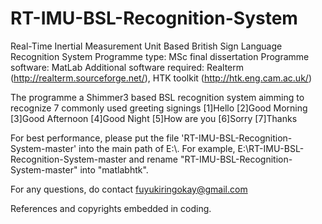 # RT-IMU-BSL-Recognition-System
Real-Time Inertial Measurement Unit Based British Sign Language Recognition System
Programme type: MSc final dissertation
Programme software: MatLab
Additional software required: Realterm (http://realterm.sourceforge.net/), HTK toolkit (http://htk.eng.cam.ac.uk/)

The programme a Shimmer3 based BSL recognition system aimming to recognize 7 commonly used greeting signings
[1]Hello
[2]Good Morning
[3]Good Afternoon
[4]Good Night
[5]How are you
[6]Sorry
[7]Thanks

For best performance, please put the file 'RT-IMU-BSL-Recognition-System-master' into the main path of E:\\. For example, E:\RT-IMU-BSL-Recognition-System-master and rename "RT-IMU-BSL-Recognition-System-master" into "matlabhtk".

For any questions, do contact fuyukiringokay@gmail.com

References and copyrights embedded in coding.
